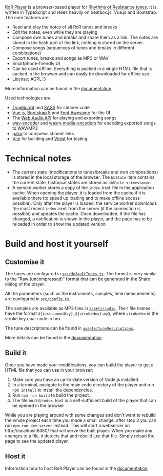 [RoR Player](https://player.rhythms-of-resistance.org/) is a browser-based player for
[Rhythms of Resistance tunes](https://github.com/rhythms-of-resistance/sheetbook/tree/master/generated).
It is written in TypeScript and relies heavily on beatbox.js, Vue.js and Bootstrap. The core features are:

* Read and play the notes of all RoR tunes and breaks
* Edit the notes, even while they are playing
* Compose own tunes and breaks and share them as a link. The notes are stored in the hash part of the link, nothing is stored on the server.
* Compose songs (sequences of tunes and breaks in different combinations)
* Export tunes, breaks and songs as MP3 or WAV
* Smartphone-friendly UI
* Can be used offline. Everything is packed in a single HTML file that is cached in the browser and can easily be downloaded for offline use.
* License: AGPL-3

More information can be found in the [documentation](https://player-docs.rhythms-of-resistance.org/).

Used technologies are:
* [TypeScript](https://www.typescriptlang.org/) and [SASS](https://sass-lang.com/) for cleaner code
* [Vue.js](https://vuejs.org/), [Bootstrap 5](https://getbootstrap.com/) and [Font Awesome](https://fontawesome.com/) for the UI
* The [Web Audio API](https://developer.mozilla.org/en-US/docs/Web/API/Web_Audio_API) for playing and exporting songs
* [wav-encoder](https://github.com/mohayonao/wav-encoder) and [wasm-media-encoders](https://github.com/arseneyr/wasm-media-encoders)
  for encoding exported songs to WAV/MP3
* [pako](https://github.com/nodeca/pako) to compress shared links
* [Vite](https://vitejs.dev/) for building and [Vitest](https://vitest.dev/) for testing.


Technical notes
===============

* The current state (modifications to tunes/breaks and own compositions) is stored in the local storage of the browser. The `bbState` item
  contains the current state, historical states are stored as `bbState-<timestamp>`.
* A service worker stores a copy of the `index.html` file in the application cache. When opening the player, it is loaded from the cache if
  it is available there (to speed up loading and to make offline access possible). Only after the player is loaded, the service worker
  downloads the most recent `index.html` from the server (if the connection is possible) and updates the cache. Once downloaded, if the file
  has changed, a notification is shown in the player, and the page has to be reloaded in order to show the updated version.


Build and host it yourself
==========================

Customise it
------------

The tunes are configured in [`src/defaultTunes.ts`](./src/defaultTunes.ts). The format is very similar to the "Raw (uncompressed)" format that
can be generated in the Share dialog of the player.

All the parameters (such as the instruments, samples, time measurements) are configured in [`src/config.ts`](./src/config.ts).

The samples are available as MP3 files in [`assets/audio`](./assets/audio). Their file names have the format `${instrumentKey}_${strokeHex}.mp3`, where `strokeHex` is the stroke key char code in hex.

The tune descriptions can be found in [`assets/tuneDescriptions`](./assets/tuneDescriptions).

More details can be found in the [documentation](https://player-docs.rhythms-of-resistance.org/guide/technical/config.html).

Build it
--------

Once you have made your modifications, you can build the player to get a HTML file that you can use in your browser:
1. Make sure you have an up-to-date version of Node.js installed.
2. In a terminal, navigate to the main code directory of the player and run `npm install` to install the dependencies.
3. Run `npm run build` to build the project.
4. The file `build/index.html` is a self-sufficient build of the player that can be opened in the browser

While you are playing around with some changes and don't want to rebuild the whole project each time you made a small change,
after step 2 you can run `npm run dev-server` instead. This will start a webserver on http://localhost:8080/ that will serve
the built player. When you make any changes to a file, it detects that and rebuild just that file. Simply reload the page to
see the updated player.

Host it
-------

Information how to host RoR Player can be found in the [documentation](https://player-docs.rhythms-of-resistance.org/guide/technical/host.html).